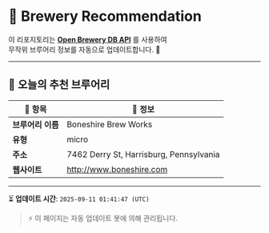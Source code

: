 # 🍺 Brewery Recommendation

이 리포지토리는 **[Open Brewery DB API](https://www.openbrewerydb.org/)** 를 사용하여  
무작위 브루어리 정보를 자동으로 업데이트합니다. 🚀

---

## 🌟 오늘의 추천 브루어리

| 🍻 항목 | 📌 정보 |
|--------|---------|
| **브루어리 이름** | Boneshire Brew Works |
| **유형** | micro |
| **주소** | 7462 Derry St, Harrisburg, Pennsylvania |
| **웹사이트** | http://www.boneshire.com |

---

⏳ **업데이트 시간**: `2025-09-11 01:41:47 (UTC)`  

> ⚡ 이 페이지는 자동 업데이트 봇에 의해 관리됩니다.